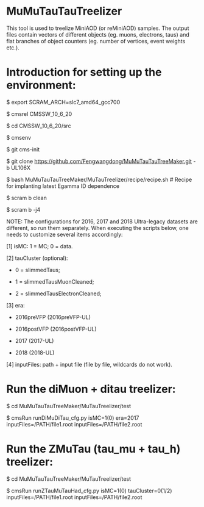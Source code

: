 # MuMuTauTauTreelizerThis tool is used to treelize MiniAOD (or reMiniAOD) samples. The output files contain vectors of different objects (eg. muons, electrons, taus) and flat branches of object counters (eg. number of vertices, event weights etc.).# Introduction for setting up the environment:$ export SCRAM_ARCH=slc7_amd64_gcc700$ cmsrel CMSSW_10_6_20$ cd CMSSW_10_6_20/src$ cmsenv$ git cms-init$ git clone https://github.com/Fengwangdong/MuMuTauTauTreeMaker.git -b UL106X$ bash MuMuTauTauTreeMaker/MuTauTreelizer/recipe/recipe.sh # Recipe for implanting latest Egamma ID dependence$ scram b clean$ scram b -j4NOTE: The configurations for 2016, 2017 and 2018 Ultra-legacy datasets are different, so run them separately. When executing the scripts below, one needs to customize several items accordingly:[1] isMC: 1 = MC; 0 = data.[2] tauCluster (optional):* 0 = slimmedTaus; * 1 = slimmedTausMuonCleaned; * 2 = slimmedTausElectronCleaned; [3] era:* 2016preVFP (2016preVFP-UL)* 2016postVFP (2016postVFP-UL) * 2017 (2017-UL)* 2018 (2018-UL)[4] inputFiles: path + input file (file by file, wildcards do not work).# Run the diMuon + ditau treelizer:$ cd MuMuTauTauTreeMaker/MuTauTreelizer/test$ cmsRun runDiMuDiTau_cfg.py isMC=1(0) era=2017 inputFiles=/PATH/file1.root inputFiles=/PATH/file2.root# Run the ZMuTau (tau_mu + tau_h) treelizer:$ cd MuMuTauTauTreeMaker/MuTauTreelizer/test$ cmsRun runZTauMuTauHad_cfg.py isMC=1(0) tauCluster=0(1/2) inputFiles=/PATH/file1.root inputFiles=/PATH/file2.root